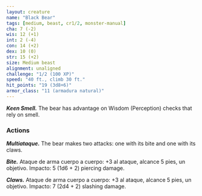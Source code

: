 ```yaml
---
layout: creature
name: "Black Bear"
tags: [medium, beast, cr1/2, monster-manual]
cha: 7 (-2)
wis: 12 (+1)
int: 2 (-4)
con: 14 (+2)
dex: 10 (0)
str: 15 (+2)
size: Medium beast
alignment: unaligned
challenge: "1/2 (100 XP)"
speed: "40 ft., climb 30 ft."
hit_points: "19 (3d8+6)"
armor_class: "11 (armadura natural)"
---
```


***Keen Smell.*** The bear has advantage on Wisdom (Perception) checks that rely on smell.

### Actions

***Multiataque.*** The bear makes two attacks: one with its bite and one with its claws.

***Bite.*** Ataque de arma cuerpo a cuerpo: +3 al ataque, alcance 5 pies, un objetivo. Impacto: 5 (1d6 + 2) piercing damage.

***Claws.*** Ataque de arma cuerpo a cuerpo: +3 al ataque, alcance 5 pies, un objetivo. Impacto: 7 (2d4 + 2) slashing damage.